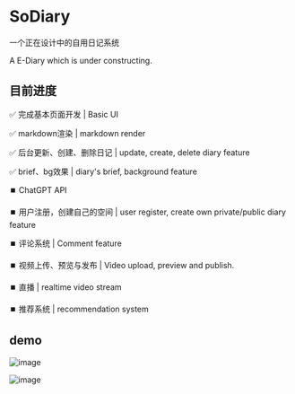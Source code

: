 # SoDiary
一个正在设计中的自用日记系统

A E-Diary which is under constructing.


## 目前进度
✅ 完成基本页面开发 | Basic UI

✅ markdown渲染 | markdown render

✅ 后台更新、创建、删除日记 | update, create, delete diary feature

✅ brief、bg效果 | diary's brief, background feature

⏹️ ChatGPT API

⏹️ 用户注册，创建自己的空间 | user register, create own private/public diary feature

⏹️ 评论系统 | Comment feature

⏹️ 视频上传、预览与发布 | Video upload, preview and publish.

⏹️ 直播 | realtime video stream

⏹️ 推荐系统 | recommendation system

## demo

![image](https://github.com/Soulter/SoDiary/assets/37870767/6c75bd51-bee0-4a75-b101-fe99da088758)

![image](https://github.com/Soulter/SoDiary/assets/37870767/51c9bf1f-5641-42ae-9fdf-b66412eb9394)


